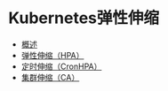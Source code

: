 # Kubernetes弹性伸缩

- [概述](/uk8s/administercluster/autoscaling/intro)
- [弹性伸缩（HPA）](/uk8s/administercluster/autoscaling/hpa)
- [定时伸缩（CronHPA）](/uk8s/administercluster/autoscaling/cronhpa)
- [集群伸缩（CA）](/uk8s/administercluster/autoscaling/ca)
